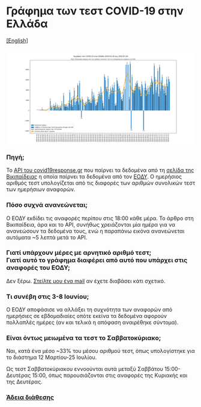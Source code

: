 # Γράφημα των τεστ COVID-19 στην Ελλάδα
[[English]](README.en.md)

[![](plots/latest.png)](https://raw.githubusercontent.com/tdiam/covid19-el-tests-chart/master/plots/latest.png)

### Πηγή;
Το [API του covid19response.gr](https://covid-19-greece.herokuapp.com/) που παίρνει τα δεδομένα από τη [σελίδα της Βικιπαίδειας](https://el.wikipedia.org/wiki/%CE%A0%CE%B1%CE%BD%CE%B4%CE%B7%CE%BC%CE%AF%CE%B1_%CF%84%CE%BF%CF%85_%CE%BA%CE%BF%CF%81%CE%BF%CE%BD%CE%BF%CF%8A%CE%BF%CF%8D_%CF%83%CF%84%CE%B7%CE%BD_%CE%95%CE%BB%CE%BB%CE%AC%CE%B4%CE%B1_%CF%84%CE%BF_2020#%CE%A3%CF%84%CE%B1%CF%84%CE%B9%CF%83%CF%84%CE%B9%CE%BA%CE%AC_%CF%83%CF%84%CE%BF%CE%B9%CF%87%CE%B5%CE%AF%CE%B1) η οποία παίρνει τα δεδομένα από τον [ΕΟΔΥ](https://eody.gov.gr/epidimiologika-statistika-dedomena/ektheseis-covid-19/). Ο ημερήσιος αριθμός τεστ υπολογίζεται από τις διαφορές των αριθμών συνολικών τεστ των ημερήσιων αναφορών.

### Πόσο συχνά ανανεώνεται;
Ο ΕΟΔΥ εκδίδει τις αναφορές περίπου στις 18:00 κάθε μέρα. Το άρθρο στη Βικιπαίδεια, άρα και το API, συνήθως χρειάζονται μία ημέρα για να ανανεώσουν τα δεδομένα τους, ενώ η παραπάνω εικόνα ανανεώνεται αυτόματα ~5 λεπτά μετά το API.

### Γιατί υπάρχουν μέρες με αρνητικό αριθμό τεστ;<br />Γιατί αυτό το γράφημα διαφέρει από αυτό που υπάρχει στις αναφορές του ΕΟΔΥ;
Δεν ξέρω. [Στείλτε μου ένα mail](mailto:diamaltho@gmail.com) αν έχετε διαβάσει κάτι σχετικό.

### Τι συνέβη στις 3-8 Ιουνίου;
Ο ΕΟΔΥ αποφάσισε να αλλάξει τη συχνότητα των αναφορών από ημερήσιες σε εβδομαδιαίες οπότε εκείνα τα δεδομένα αφορούν πολλαπλές ημέρες (αν και τελικά η απόφαση αναιρέθηκε σύντομα).

### Είναι όντως μειωμένα τα τεστ το Σαββατοκύριακο;
Ναι, κατά ένα μέσο ~33% του μέσου αριθμού τεστ, όπως υπολογίστηκε για το διάστημα 12 Μαρτίου-25 Ιουλίου.

Ως τεστ Σαββατοκύριακου εννοούνται αυτά μεταξύ Σαββάτου 15:00-Δευτέρας 15:00, όπως παρουσιάζονται στις αναφορές της Κυριακής και της Δευτέρας.

### [Άδεια διάθεσης](LICENSE.txt)


